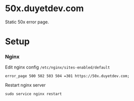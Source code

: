 # 50x.duyetdev.com
Static 50x error page.

# Setup 
### Nginx

Edit nginx config `/etc/nginx/sites-enabled/default`
```
error_page 500 502 503 504 =301 https://50x.duyetdev.com;
```

Restart nginx server
```
sudo service nginx restart
```